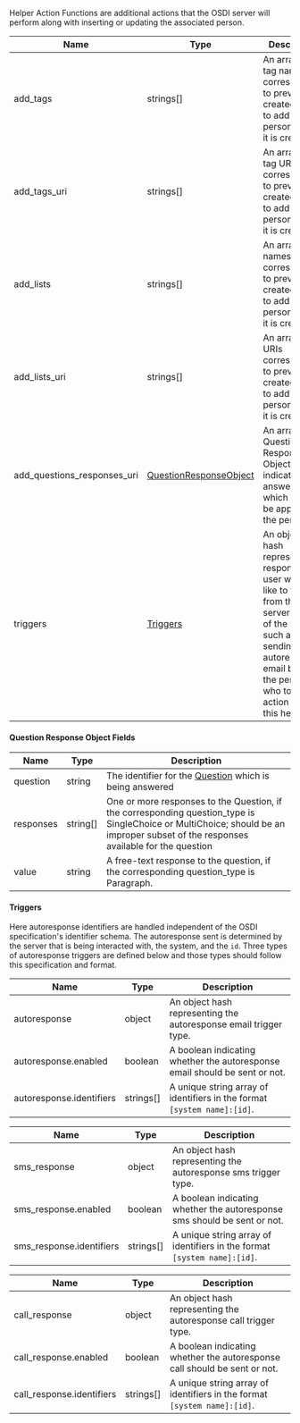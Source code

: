 
Helper Action Functions are additional actions that the OSDI server will perform along with inserting or updating the associated person.

|Name          |Type      |Description
|-----------    |-----------|--------------
|add_tags      |strings[]     |An array of tag names corresponding to previously created tags to add to this person when it is created.
|add_tags_uri  |strings[]     |An array of tag URIs corresponding to previously created tags to add to this person when it is created.
|add_lists     |strings[]     |An array of list names corresponding to previously created lists to add to this person when it is created.
|add_lists_uri     |strings[]     |An array of list URIs corresponding to previously created lists to add to this person when it is created.
|add_questions_responses_uri      |[QuestionResponseObject](#question-response-object-fields)     |An array of Question Response Objects, indicating answers which should be applied to the person.
|triggers		|[Triggers](#triggers)	|An object hash representing responses a user would like to trigger from the server as part of the POST, such as sending an autoresponse email back to the person who took action with this helper.

#### Question Response Object Fields

|Name          |Type      |Description
|-----------    |-----------|--------------
|question      |string     |The identifier for the [Question](questions.html) which is being answered
|responses     |string[]   |One or more responses to the Question, if the corresponding question_type is SingleChoice or MultiChoice; should be an improper subset of the responses available for the question
|value          |string    |A free-text response to the question, if the corresponding question_type is Paragraph.


#### Triggers

Here autoresponse identifiers are handled independent of the OSDI specification's identifier schema. The autoresponse sent is determined by the server that is being interacted with, the system, and the `id`. 
Three types of autoresponse triggers are defined below and those types should follow this specification and format.

|Name          |Type      |Description
|-----------    |-----------|--------------
|autoresponse   |object     |An object hash representing the autoresponse email trigger type.
|autoresponse.enabled   |boolean     |A boolean indicating whether the autoresponse email should be sent or not.
|autoresponse.identifiers |strings[]     | A unique string array of identifiers in the format `[system name]:[id]`.

|Name          |Type      |Description
|-----------    |-----------|--------------
|sms_response |object     |An object hash representing the autoresponse sms trigger type.
|sms_response.enabled   |boolean     |A boolean indicating whether the autoresponse sms should be sent or not.
|sms_response.identifiers |strings[]     | A unique string array of identifiers in the format `[system name]:[id]`.

|Name          |Type      |Description
|-----------    |-----------|--------------
|call_response |object     |An object hash representing the autoresponse call trigger type.
|call_response.enabled   |boolean     |A boolean indicating whether the autoresponse call should be sent or not.
|call_response.identifiers |strings[]     | A unique string array of identifiers in the format `[system name]:[id]`.